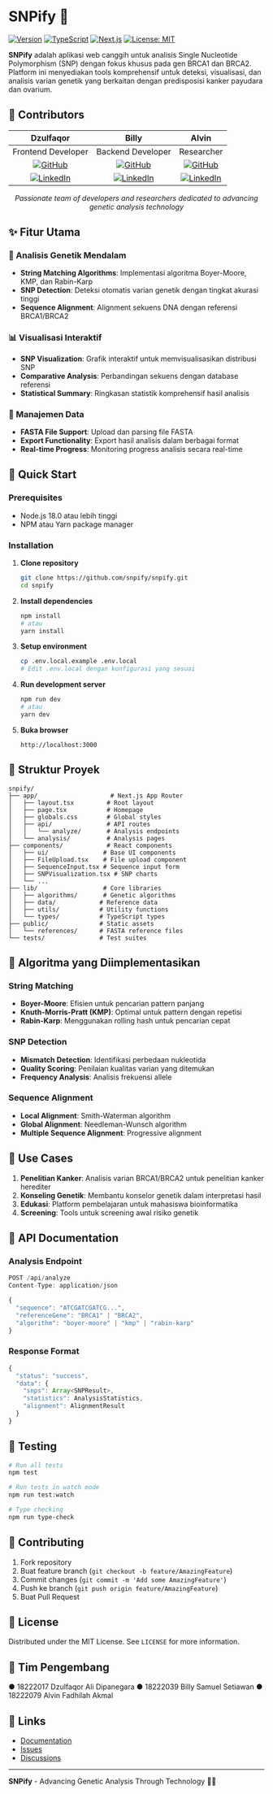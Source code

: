 ﻿# SNPify 🧬

[![Version](https://img.shields.io/badge/version-1.0.0-blue.svg)](https://github.com/snpify/snpify)
[![TypeScript](https://img.shields.io/badge/TypeScript-5.2+-blue.svg)](https://www.typescriptlang.org/)
[![Next.js](https://img.shields.io/badge/Next.js-14.0+-black.svg)](https://nextjs.org/)
[![License: MIT](https://img.shields.io/badge/License-MIT-yellow.svg)](https://opensource.org/licenses/MIT)

**SNPify** adalah aplikasi web canggih untuk analisis Single Nucleotide Polymorphism (SNP) dengan fokus khusus pada gen BRCA1 dan BRCA2. Platform ini menyediakan tools komprehensif untuk deteksi, visualisasi, dan analisis varian genetik yang berkaitan dengan predisposisi kanker payudara dan ovarium.

## 👥 Contributors

<div align="center">

| **Dzulfaqor** | **Billy** | **Alvin** |
|:---:|:---:|:---:|
| Frontend Developer | Backend Developer | Researcher |
| [![GitHub](https://img.shields.io/badge/GitHub-181717?style=for-the-badge&logo=github&logoColor=white)](https://github.com/dzulfaqorali196) | [![GitHub](https://img.shields.io/badge/GitHub-181717?style=for-the-badge&logo=github&logoColor=white)](https://github.com/billy) | [![GitHub](https://img.shields.io/badge/GitHub-181717?style=for-the-badge&logo=github&logoColor=white)](https://github.com/alvin) |
| [![LinkedIn](https://img.shields.io/badge/LinkedIn-0077B5?style=for-the-badge&logo=linkedin&logoColor=white)](https://www.linkedin.com/in/dzulfaqor-ali-d-85bb241a1) | [![LinkedIn](https://img.shields.io/badge/LinkedIn-0077B5?style=for-the-badge&logo=linkedin&logoColor=white)](https://linkedin.com/in/billy) | [![LinkedIn](https://img.shields.io/badge/LinkedIn-0077B5?style=for-the-badge&logo=linkedin&logoColor=white)](https://linkedin.com/in/alvin) |

*Passionate team of developers and researchers dedicated to advancing genetic analysis technology*

</div>

## ✨ Fitur Utama

### 🔬 Analisis Genetik Mendalam
- **String Matching Algorithms**: Implementasi algoritma Boyer-Moore, KMP, dan Rabin-Karp
- **SNP Detection**: Deteksi otomatis varian genetik dengan tingkat akurasi tinggi
- **Sequence Alignment**: Alignment sekuens DNA dengan referensi BRCA1/BRCA2

### 📊 Visualisasi Interaktif
- **SNP Visualization**: Grafik interaktif untuk memvisualisasikan distribusi SNP
- **Comparative Analysis**: Perbandingan sekuens dengan database referensi
- **Statistical Summary**: Ringkasan statistik komprehensif hasil analisis

### 💾 Manajemen Data
- **FASTA File Support**: Upload dan parsing file FASTA
- **Export Functionality**: Export hasil analisis dalam berbagai format
- **Real-time Progress**: Monitoring progress analisis secara real-time

## 🚀 Quick Start

### Prerequisites
- Node.js 18.0 atau lebih tinggi
- NPM atau Yarn package manager

### Installation

1. **Clone repository**
   ```bash
   git clone https://github.com/snpify/snpify.git
   cd snpify
   ```

2. **Install dependencies**
   ```bash
   npm install
   # atau
   yarn install
   ```

3. **Setup environment**
   ```bash
   cp .env.local.example .env.local
   # Edit .env.local dengan konfigurasi yang sesuai
   ```

4. **Run development server**
   ```bash
   npm run dev
   # atau
   yarn dev
   ```

5. **Buka browser**
   ```
   http://localhost:3000
   ```

## 📁 Struktur Proyek

```
snpify/
├── app/                    # Next.js App Router
│   ├── layout.tsx         # Root layout
│   ├── page.tsx           # Homepage
│   ├── globals.css        # Global styles
│   ├── api/               # API routes
│   │   └── analyze/       # Analysis endpoints
│   └── analysis/          # Analysis pages
├── components/            # React components
│   ├── ui/               # Base UI components
│   ├── FileUpload.tsx    # File upload component
│   ├── SequenceInput.tsx # Sequence input form
│   ├── SNPVisualization.tsx # SNP charts
│   └── ...
├── lib/                  # Core libraries
│   ├── algorithms/       # Genetic algorithms
│   ├── data/            # Reference data
│   ├── utils/           # Utility functions
│   └── types/           # TypeScript types
├── public/              # Static assets
│   └── references/      # FASTA reference files
└── tests/               # Test suites
```

## 🧬 Algoritma yang Diimplementasikan

### String Matching
- **Boyer-Moore**: Efisien untuk pencarian pattern panjang
- **Knuth-Morris-Pratt (KMP)**: Optimal untuk pattern dengan repetisi
- **Rabin-Karp**: Menggunakan rolling hash untuk pencarian cepat

### SNP Detection
- **Mismatch Detection**: Identifikasi perbedaan nukleotida
- **Quality Scoring**: Penilaian kualitas varian yang ditemukan
- **Frequency Analysis**: Analisis frekuensi allele

### Sequence Alignment
- **Local Alignment**: Smith-Waterman algorithm
- **Global Alignment**: Needleman-Wunsch algorithm
- **Multiple Sequence Alignment**: Progressive alignment

## 🎯 Use Cases

1. **Penelitian Kanker**: Analisis varian BRCA1/BRCA2 untuk penelitian kanker herediter
2. **Konseling Genetik**: Membantu konselor genetik dalam interpretasi hasil
3. **Edukasi**: Platform pembelajaran untuk mahasiswa bioinformatika
4. **Screening**: Tools untuk screening awal risiko genetik

## 🔧 API Documentation

### Analysis Endpoint
```typescript
POST /api/analyze
Content-Type: application/json

{
  "sequence": "ATCGATCGATCG...",
  "referenceGene": "BRCA1" | "BRCA2",
  "algorithm": "boyer-moore" | "kmp" | "rabin-karp"
}
```

### Response Format
```typescript
{
  "status": "success",
  "data": {
    "snps": Array<SNPResult>,
    "statistics": AnalysisStatistics,
    "alignment": AlignmentResult
  }
}
```

## 🧪 Testing

```bash
# Run all tests
npm test

# Run tests in watch mode
npm run test:watch

# Type checking
npm run type-check
```

## 🤝 Contributing

1. Fork repository
2. Buat feature branch (`git checkout -b feature/AmazingFeature`)
3. Commit changes (`git commit -m 'Add some AmazingFeature'`)
4. Push ke branch (`git push origin feature/AmazingFeature`)
5. Buat Pull Request

## 📄 License

Distributed under the MIT License. See `LICENSE` for more information.

## 👥 Tim Pengembang

● 18222017 Dzulfaqor Ali Dipanegara 
● 18222039 Billy Samuel Setiawan 
● 18222079 Alvin Fadhilah Akmal 

## 🔗 Links

- [Documentation](https://docs.snpify.com)
- [Issues](https://github.com/snpify/snpify/issues)
- [Discussions](https://github.com/snpify/snpify/discussions)

---

**SNPify** - Advancing Genetic Analysis Through Technology 🧬✨

